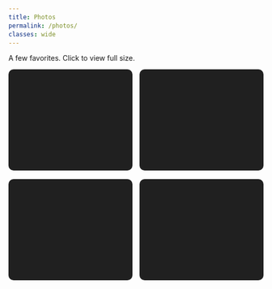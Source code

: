 ```yaml
---
title: Photos
permalink: /photos/
classes: wide
---
```


A few favorites. Click to view full size.

<div class="photo-grid">
  <a href="/assets/images/photos/sample1.jpg"><img src="/assets/images/photos/sample1.jpg" alt="Sample 1"></a>
  <a href="/assets/images/photos/sample2.jpg"><img src="/assets/images/photos/sample2.jpg" alt="Sample 2"></a>
  <a href="/assets/images/photos/sample3.jpg"><img src="/assets/images/photos/sample3.jpg" alt="Sample 3"></a>
  <a href="/assets/images/photos/sample4.jpg"><img src="/assets/images/photos/sample4.jpg" alt="Sample 4"></a>
</div>

<style>
.photo-grid {
  display: grid;
  grid-template-columns: repeat(auto-fill, minmax(220px, 1fr));
  gap: 14px;
}
.photo-grid img {
  width: 100%;
  height: 200px;
  object-fit: cover;
  border-radius: 10px;
}
</style>
